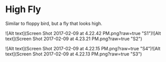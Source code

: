 # High Fly
Similar to floppy bird, but a fly that looks high.

![Alt text](Screen Shot 2017-02-09 at 4.22.42 PM.png?raw=true "S1")![Alt text](Screen Shot 2017-02-09 at 4.23.21 PM.png?raw=true "S2")


![Alt text](Screen Shot 2017-02-09 at 4.22.15 PM.png?raw=true "S4")![Alt text](Screen Shot 2017-02-09 at 4.22.13 PM.png?raw=true "S3")
